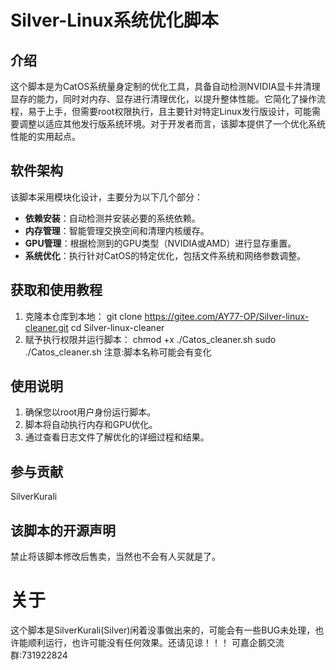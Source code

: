 # Silver-Linux系统优化脚本

## 介绍
这个脚本是为CatOS系统量身定制的优化工具，具备自动检测NVIDIA显卡并清理显存的能力，同时对内存、显存进行清理优化，以提升整体性能。它简化了操作流程，易于上手，但需要root权限执行，且主要针对特定Linux发行版设计，可能需要调整以适应其他发行版系统环境。对于开发者而言，该脚本提供了一个优化系统性能的实用起点。

## 软件架构
该脚本采用模块化设计，主要分为以下几个部分：
- **依赖安装**：自动检测并安装必要的系统依赖。
- **内存管理**：智能管理交换空间和清理内核缓存。
- **GPU管理**：根据检测到的GPU类型（NVIDIA或AMD）进行显存重置。
- **系统优化**：执行针对CatOS的特定优化，包括文件系统和网络参数调整。

## 获取和使用教程
1. 克隆本仓库到本地：
   git clone https://gitee.com/AY77-OP/Silver-linux-cleaner.git
   cd Silver-linux-cleaner
2. 赋予执行权限并运行脚本：
   chmod +x ./Catos_cleaner.sh
   sudo ./Catos_cleaner.sh
   注意:脚本名称可能会有变化

## 使用说明
1. 确保您以root用户身份运行脚本。
2. 脚本将自动执行内存和GPU优化。
3. 通过查看日志文件了解优化的详细过程和结果。
## 参与贡献
SilverKurali

## 该脚本的开源声明
禁止将该脚本修改后售卖，当然也不会有人买就是了。

# 关于
这个脚本是SilverKurali(Silver)闲着没事做出来的，可能会有一些BUG未处理，也许能顺利运行，也许可能没有任何效果。还请见谅！！！
可嘉企鹅交流群:731922824